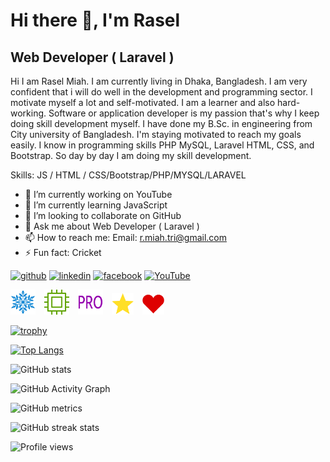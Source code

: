 # Hi there 👋, I'm Rasel
## Web Developer ( Laravel )


Hi
I am Rasel Miah. I am currently living in Dhaka, Bangladesh. I am very confident that i will do well in the development and programming sector. I motivate myself a lot and self-motivated. 
I am a learner and also hard-working. Software or application developer is my passion that's why I keep doing skill development myself.
I have done my B.Sc. in engineering from City university of Bangladesh.
I'm staying motivated to reach my goals easily. I know in programming skills  PHP MySQL, Laravel HTML, CSS,  and Bootstrap. So day by day I am doing my skill development.

Skills:  JS / HTML / CSS/Bootstrap/PHP/MYSQL/LARAVEL

- 🔭 I’m currently working on YouTube 
- 🌱 I’m currently learning JavaScript 
- 👯 I’m looking to collaborate on GitHub 
- 💬 Ask me about Web Developer ( Laravel ) 
- 📫 How to reach me: Email: r.miah.tri@gmail.com 
- ⚡ Fun fact: Cricket 


[<img src='https://cdn.jsdelivr.net/npm/simple-icons@3.0.1/icons/github.svg' alt='github' height='40'>](https://github.com/rasel09)  [<img src='https://cdn.jsdelivr.net/npm/simple-icons@3.0.1/icons/linkedin.svg' alt='linkedin' height='40'>](https://www.linkedin.com/in/https://www.linkedin.com/in/md-rasel-miah-81807a201//)  [<img src='https://cdn.jsdelivr.net/npm/simple-icons@3.0.1/icons/facebook.svg' alt='facebook' height='40'>](https://www.facebook.com/https://www.facebook.com/raselahamed.bijoy.39)  [<img src='https://cdn.jsdelivr.net/npm/simple-icons@3.0.1/icons/youtube.svg' alt='YouTube' height='40'>](https://www.youtube.com/channel/https://www.youtube.com/channel/UCN25J9M7Wde901Pn2HDj-jw)  

<a href='https://archiveprogram.github.com/'><img src='https://raw.githubusercontent.com/acervenky/animated-github-badges/master/assets/acbadge.gif' width='40' height='40'></a> <a href='https://docs.github.com/en/developers'><img src='https://raw.githubusercontent.com/acervenky/animated-github-badges/master/assets/devbadge.gif' width='40' height='40'></a> <a href='https://github.com/pricing'><img src='https://raw.githubusercontent.com/acervenky/animated-github-badges/master/assets/pro.gif' width='40' height='40'></a> <a href='https://stars.github.com/'><img src='https://raw.githubusercontent.com/acervenky/animated-github-badges/master/assets/starbadge.gif' width='35' height='35'></a> <a href='https://docs.github.com/en/github/supporting-the-open-source-community-with-github-sponsors'><img src='https://raw.githubusercontent.com/acervenky/animated-github-badges/master/assets/sponsorbadge.gif' width='35' height='35'></a> 

[![trophy](https://github-profile-trophy.vercel.app/?username=rasel09)](https://github.com/ryo-ma/github-profile-trophy)

[![Top Langs](https://github-readme-stats.vercel.app/api/top-langs/?username=rasel09)](https://github.com/anuraghazra/github-readme-stats)

![GitHub stats](https://github-readme-stats.vercel.app/api?username=rasel09&show_icons=true)  

![GitHub Activity Graph](https://activity-graph.herokuapp.com/graph?username=rasel09)  

![GitHub metrics](https://metrics.lecoq.io/rasel09)  

![GitHub streak stats](https://github-readme-streak-stats.herokuapp.com/?user=rasel09)  

![Profile views](https://gpvc.arturio.dev/rasel09)  
